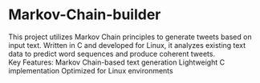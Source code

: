 # Markov-Chain-builder
This project utilizes Markov Chain principles to generate tweets based on input text. Written in C and developed for Linux, it analyzes existing text data to predict word sequences and produce coherent tweets.  
Key Features: Markov Chain-based text generation  Lightweight C implementation  Optimized for Linux environments
